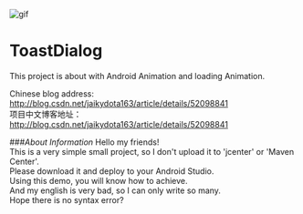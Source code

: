 ![gif](https://github.com/jaikydota/Android-ToastDialog/blob/master/Demo/20161003211730975.gif)  


# ToastDialog
This project is about with Android Animation and loading Animation.<br>

Chinese blog address: http://blog.csdn.net/jaikydota163/article/details/52098841<br>
项目中文博客地址：http://blog.csdn.net/jaikydota163/article/details/52098841<br>


###*About Information*
Hello my friends!<br>
This is a very simple small project, so I don't upload it to 'jcenter' or 'Maven Center'.<br>
Please download it and deploy to your Android Studio.<br>
Using this demo, you will know how to achieve.<br>
And my english is very bad, so I can only write so many.<br>
Hope there is no syntax error?<br>

